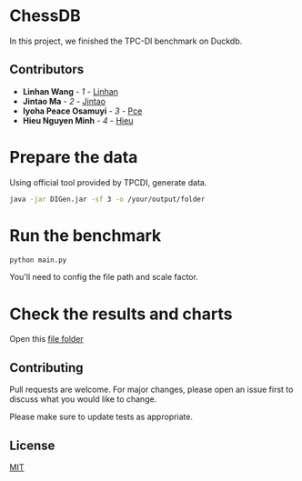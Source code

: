 # ChessDB
In this project, we finished the TPC-DI benchmark on Duckdb.

## Contributors

- **Linhan Wang** - *1* - [Linhan](https://github.com/facingfrost)
- **Jintao Ma** - *2* - [Jintao](https://github.com/woshimajintao)
- **Iyoha Peace Osamuyi** - *3* - [Pce](https://github.com)
- **Hieu Nguyen Minh** - *4* - [Hieu](https://github.com/hieuproxo)



# Prepare the data
Using official tool provided by TPCDI, generate data.
```bash
java -jar DIGen.jar -sf 3 -o /your/output/folder
```

# Run the benchmark
```bash
python main.py
```
You'll need to config the file path and scale factor.

# Check the results and charts
Open this [file folder](https://github.com/facingfrost/tpcdi-duckdb/tree/main/visualization)


## Contributing

Pull requests are welcome. For major changes, please open an issue first
to discuss what you would like to change.

Please make sure to update tests as appropriate.

## License

[MIT](https://choosealicense.com/licenses/mit/)


